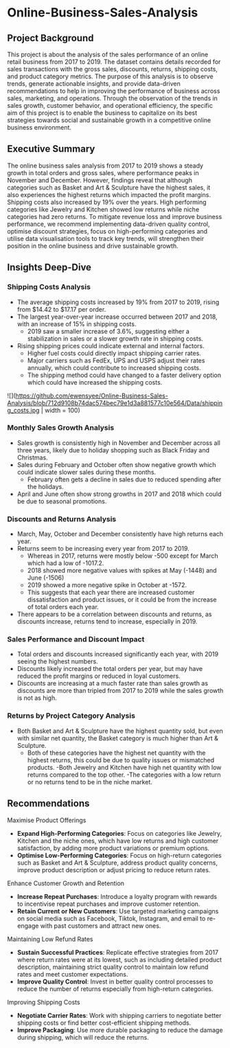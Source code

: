 # Online-Business-Sales-Analysis

## Project Background
This project is about the analysis of the sales performance of an online retail business from 2017 to 2019. The dataset contains details recorded for sales transactions with the gross sales, discounts, returns, shipping costs, and product category metrics. The purpose of this analysis is to observe trends, generate actionable insights, and provide data-driven recommendations to help in improving the performance of business across sales, marketing, and operations. Through the observation of the trends in sales growth, customer behavior, and operational efficiency, the specific aim of this project is to enable the business to capitalize on its best strategies towards social and sustainable growth in a competitive online business environment.

## Executive Summary
The online business sales analysis from 2017 to 2019 shows a steady growth in total orders and gross sales, where performance peaks in November and December. However, findings reveal that although categories such as Basket and Art & Sculpture have the highest sales, it also experiences the highest returns which impacted the profit margins. Shipping costs also increased by 19% over the years. High performing categories like Jewelry and Kitchen showed low returns while niche categories had zero returns. To mitigate revenue loss and improve business performance, we recommend implementing data-driven quality control, optimise discount strategies, focus on high-performing categories and utilise data visualisation tools to track key trends, will strengthen their position in the online business and drive sustainable growth.

## Insights Deep-Dive

### Shipping Costs Analysis
- The average shipping costs increased by 19% from 2017 to 2019, rising from $14.42 to $17.17 per order.
- The largest year-over-year increase occurred between 2017 and 2018, with an increase of 15% in shipping costs.
  - 2019 saw a smaller increase of 3.6%, suggesting either a stabilization in sales or a slower growth rate in shipping costs.
- Rising shipping prices could indicate external and internal factors.
  - Higher fuel costs could directly impact shipping carrier rates.
  - Major carriers such as FedEx, UPS and USPS adjust their rates annually, which could contribute to increased shipping costs.
  - The shipping method could have changed to a faster delivery option which could have increased the shipping costs.

![](https://github.com/ewensyee/Online-Business-Sales-Analysis/blob/712d9108b74dac574bec79e1d3a881577c10e564/Data/shipping_costs.jpg | width = 100)
 
### Monthly Sales Growth Analysis
- Sales growth is consistently high in November and December across all three years, likely due to holiday shopping such as Black Friday and Christmas.
- Sales during February and October often show negative growth which could indicate slower sales during these months.
  - February often gets a decline in sales due to reduced spending after the holidays.
- April and June often show strong growths in 2017 and 2018 which could be due to seasonal promotions.

### Discounts and Returns Analysis
- March, May, October and December consistently have high returns each year.
- Returns seem to be increasing every year from 2017 to 2019.
  - Whereas in 2017, returns were mostly below -500 except for March which had a low of -1017.2.
  - 2018 showed more negative values with spikes at May (-1448) and June (-1506)
  - 2019 showed a more negative spike in October at -1572.
  - This suggests that each year there are increased customer dissatisfaction and product issues, or it could be from the increase of total orders each year.
- There appears to be a correlation between discounts and returns, as discounts increase, returns tend to increase, especially in 2019.

### Sales Performance and Discount Impact
- Total orders and discounts increased significantly each year, with 2019 seeing the highest numbers.
- Discounts likely increased the total orders per year, but may have reduced the profit margins or reduced in loyal customers.
- Discounts are increasing at a much faster rate than sales growth as discounts are more than tripled from 2017 to 2019 while the sales growth is not as high.

### Returns by Project Category Analysis
- Both Basket and Art & Sculpture have the highest quantity sold, but even with similar net quantity, the Basket category is much higher than Art & Sculpture.
  - Both of these categories have the highest net quantity with the highest returns, this could be due to quality issues or mismatched products.
-Both Jewelry and Kitchen have high net quantity with low returns compared to the top other.
-The categories with a low return or no returns tend to be in the niche market.

## Recommendations

Maximise Product Offerings

- **Expand High-Performing Categories**: Focus on categories like Jewelry, Kitchen and the niche ones, which have low returns and high customer satisfaction, by adding more product variations or premium options.
- **Optimise Low-Performing Categories**: Focus on high-return categories such as Basket and Art & Sculpture, address product quality concerns, improve product description or adjust pricing to reduce return rates.

Enhance Customer Growth and Retention

- **Increase Repeat Purchases**: Introduce a loyalty program with rewards to incentivise repeat purchases and improve customer retention.
- **Retain Current or New Customers**: Use targeted marketing campaigns on social media such as Facebook, Tiktok, Instagram, and email to re-engage with past customers and attract new ones.

Maintaining Low Refund Rates

- **Sustain Successful Practices**: Replicate effective strategies from 2017 where return rates were at its lowest, such as including detailed product description, maintaining strict quality control to maintain low refund rates and meet customer expectations.
- **Improve Quality Control**: Invest in better quality control processes to reduce the number of returns especially from high-return categories.

Improving Shipping Costs

- **Negotiate Carrier Rates**: Work with shipping carriers to negotiate better shipping costs or find better cost-efficient shipping methods.
- **Improve Packaging**: Use more durable packaging to reduce the damage during shipping, which will reduce the returns.

